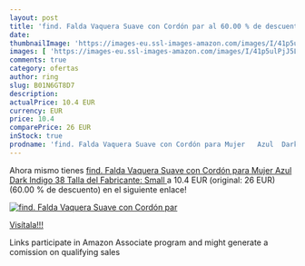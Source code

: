 ```yaml
---
layout: post
title: 'find. Falda Vaquera Suave con Cordón par al 60.00 % de descuento'
date: 
thumbnailImage: 'https://images-eu.ssl-images-amazon.com/images/I/41p5ulPjJ5L._SL200_.jpg'
images: [ 'https://images-eu.ssl-images-amazon.com/images/I/41p5ulPjJ5L._SL200_.jpg' ]
comments: true
category: ofertas
author: ring
slug: B01N6GT8D7
description:
actualPrice: 10.4 EUR
currency: EUR
price: 10.4
comparePrice: 26 EUR
inStock: true
prodname: 'find. Falda Vaquera Suave con Cordón para Mujer   Azul  Dark Indigo   38  Talla del Fabricante: Small '
---
```


Ahora mismo tienes [find. Falda Vaquera Suave con Cordón para Mujer   Azul  Dark Indigo   38  Talla del Fabricante: Small ](https://www.amazon.es/dp/B01N6GT8D7/?tag=tolees-21) a 10.4 EUR (original: 26 EUR) (60.00 %  de descuento) en el siguiente enlace!

[![find. Falda Vaquera Suave con Cordón par](https://images-eu.ssl-images-amazon.com/images/I/41p5ulPjJ5L._SL200_.jpg)](https://www.amazon.es/dp/B01N6GT8D7/?tag=tolees-21)

[Visítala!!!](https://www.amazon.es/dp/B01N6GT8D7/?tag=tolees-21)

Links participate in Amazon Associate program and might generate a comission on qualifying sales

